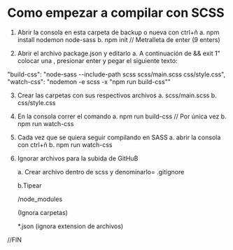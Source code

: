 # Como empezar a compilar con SCSS

1. Abrir la consola en esta carpeta de backup o nueva con ctrl+ñ
    a. npm install nodemon node-sass
    b. npm init // Metralleta de enter (9 enters)

2. Abrir el archivo package.json y editarlo
    a. A continuación de && exit 1" colocar una , presionar enter
    y pegar el siguiente texto:

"build-css": "node-sass --include-path scss scss/main.scss css/style.css",
"watch-css": "nodemon -e scss -x \"npm run build-css\""

3. Crear las carpetas con sus respectivos archivos
    a. scss/main.scss
    b. css/style.css

4. En la consola correr el comando
    a. npm run build-css // Por única vez
    b. npm run watch-css      

5. Cada vez que se quiera seguir compilando en SASS
    a. abrir la consola con ctrl+ñ
    b. npm run watch-css

6. Ignorar archivos para la subida de GitHuB

    a. Crear archivo dentro de scss y denominarlo= .gitignore

    b.Tipear

    /node_modules  
    
    (Ignora carpetas)

    *.json (ignora extension de archivos)

//FIN   